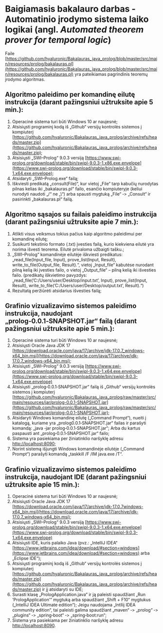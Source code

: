 # Baigiamasis bakalauro darbas - Automatinio įrodymo sistema laiko logikai (angl. _Automated theorem prover for temporal logic_)

Faile [https://github.com/hyaluronic/Bakalauras_java_prolog/blob/master/src/main/resources/prolog/bakalauras.pl](https://github.com/hyaluronic/Bakalauras_java_prolog/blob/master/src/main/resources/prolog/bakalauras.pl) yra pateikiamas pagrindinis teoremų įrodymo algoritmas.

## Algoritmo paleidimo per komandinę eilutę instrukcija (darant pažingsniui užtruksite apie 5 min.):
1. Operacinė sistema turi būti Windows 10 ar naujesnė;
2. Atsisiųsti programinį kodą iš „Github“ versijų kontrolės sistemos į kompiuterį [https://github.com/hyaluronic/Bakalauras_java_prolog/archive/refs/heads/master.zip](https://github.com/hyaluronic/Bakalauras_java_prolog/archive/refs/heads/master.zip);
3. Atsisiųsti „SWI–Prolog“ 9.0.3 versiją [https://www.swi-prolog.org/download/stable/bin/swipl-9.0.3-1.x86.exe.envelope](https://www.swi-prolog.org/download/stable/bin/swipl-9.0.3-1.x64.exe.envelope);
4. Atsidaryti „SWI–Prolog.exe“ failą;
5. Iškviesti predikatą „consult(File)“, kur vietoj „File“ tarp kabučių nurodytas pilnas kelias iki „bakalauras.pl“ failo, esančio kompiuteryje (keliui nurodyti naudoti „/“ ne „\“) arba spausti mygtuką „File“ ‑> „Consult“ ir pasirinkti „bakalauras.pl“ failą.

## Algoritmo sąsajos su failais paleidimo instrukcija (darant pažingsniui užtruksite apie 7 min.):
1. Atlikti visus veiksmus tokius pačius kaip algoritmo paleidimui per komandinę eilutę;
2. Susikurti tekstinio formato (.txt) įvesties failą, kurio kiekviena eilutė yra norima išvesti teorema. Eilutė privaloma užbaigti tašku.;
3. „SWI–Prolog“ komandinėje eilutėje iškviesti predikatus: „read_file(Input_file, Input), prove_list(Input, Result), write_to_file(Output_file, Result).“, vietoj „Input_file“ kabutėse nurodant pilną kelią iki įvesties failo, o vietoj „Output_file“ – pilną kelią iki išvesties failo. (predikatų iškvietimo pavyzdys: „read_file(’C:/Users/user/Desktop/input.txt’, Input), prove_list(Input, Result), write_to_file(’C:/Users/user/Desktop/output.txt’, Result).“)
4. Rezultatą peržiūrėti atsidarius išvesties failą;

## Grafinio vizualizavimo sistemos paleidimo instrukcija, naudojant „prolog‑0.0.1‑SNAPSHOT.jar“ failą (darant pažingsniui užtruksite apie 5 min.):
1. Operacinė sistema turi būti Windows 10 ar naujesnė;
2. Atsisiųsti Oracle Java JDK 17 [https://download.oracle.com/java/17/archive/jdk-17.0.7_windows-x64_bin.msi](https://download.oracle.com/java/17/archive/jdk-17.0.7_windows-x64_bin.msi);
3. Atsisiųsti „SWI–Prolog“ 9.0.3 versiją [https://www.swi-prolog.org/download/stable/bin/swipl-9.0.3-1.x64.exe.envelope](https://www.swi-prolog.org/download/stable/bin/swipl-9.0.3-1.x64.exe.envelope)
4. Atsisiųsti „prolog‑0.0.1‑SNAPSHOT.jar“ failą iš „Github“ versijų kontrolės sistemos į kompiuterį [https://github.com/hyaluronic/Bakalauras_java_prolog/raw/master/src/main/resources/jar/prolog-0.0.1-SNAPSHOT.jar](https://github.com/hyaluronic/Bakalauras_java_prolog/raw/master/src/main/resources/jar/prolog-0.0.1-SNAPSHOT.jar);
5. Atsidaryti Windows komandinę eilutę („Command Prompt“), nueiti į katalogą, kuriame yra „prolog0.0.1‑SNAPSHOT.jar“ failas ir parašyti komandą: „java ‑jar prolog‑0.0.1‑SNAPSHOT.jar“;
Arba du kartus paspausti ant „prolog‑0.0.1‑SNAPSHOT.jar“ failo;
6. Sistema yra pasiekiama per žiniatinklio naršyklę adresu [http://localhost:8090](http://localhost:8090);
7. Norint sistemą išjungti Windows komandinėje eilutėje („Command Prompt“) parašyti komandą „taskkill /F /IM java.exe /T“.

## Grafinio vizualizavimo sistemos paleidimo instrukcija, naudojant IDE (darant pažingsniui užtruksite apie 15 min.):
1. Operacinė sistema turi būti Windows 10 ar naujesnė;
2. Atsisiųsti Oracle Java JDK 17 [https://download.oracle.com/java/17/archive/jdk-17.0.7windows-x64_bin.msi](https://download.oracle.com/java/17/archive/jdk-17.0.7_windows-x64_bin.msi);
3. Atsisiųsti „SWI–Prolog“ 9.0.3 versiją [https://www.swi-prolog.org/download/stable/bin/swipl-9.0.3-1.x64.exe.envelope](https://www.swi-prolog.org/download/stable/bin/swipl-9.0.3-1.x64.exe.envelope)
4. Atsisiųsti IDE, kuris palaiko Java (pvz.: „IntelliJ IDEA“ [https://www.jetbrains.com/idea/download/#section=windows](https://www.jetbrains.com/idea/download/#section=windows) arba „Eclipse IDE“);
5. Atsisiųsti programinį kodą iš „Github“ versijų kontrolės sistemos į kompiuterį [https://github.com/hyaluronic/Bakalauras_java_prolog/archive/refs/heads/master.zip](https://github.com/hyaluronic/Bakalauras_java_prolog/archive/refs/heads/master.zip) ir jį atsidaryti su IDE;
6. Surasti klasę „PrologApplication.java“ ir ją paleisti spaudžiant „Run ’PrologApplication’“ mygtuką arba spaudžiant „Shift + F10“ mygtukus („IntelliJ IDEA Ultimate edition“);
Jeigu naudojama „Intllij IDEA community edition“, tai paleisti galima spaudžiant „maven“ ‑> „prolog“ ‑> „plugins“ ‑> „spring‑boot“ ‑> „spring‑boot:run“;
7. Sistema yra pasiekiama per žiniatinklio naršyklę adresu [http://localhost:8090](http://localhost:8090).
